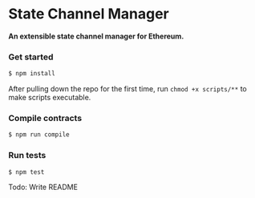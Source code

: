 # State Channel Manager

__An extensible state channel manager for Ethereum.__


### Get started
```bash
$ npm install
```
After pulling down the repo for the first time, run `chmod +x scripts/**` to make scripts executable.

### Compile contracts
```bash
$ npm run compile
```

### Run tests
```bash
$ npm test
```

Todo: Write README

